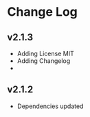 # Change Log

## v2.1.3
- Adding License MIT
- Adding Changelog
- 

## v2.1.2
- Dependencies updated
